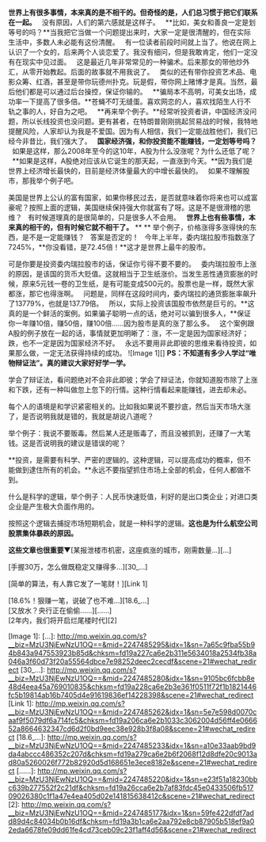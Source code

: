 **世界上有很多事情，本来真的是不相干的。但奇怪的是，人们总习惯于把它们联系在一起。**
 
没有原因，人们的第六感就是这样子。
 
**比如，美女和善良一定是划等号的吗？**当我把它当做一个问题提出来时，大家一定是很清醒的，但在实际生活中，多数人未必能有这份清醒。
 
有一位读者前段时间就上当了。他说在网上认识了一个女的，后来两个人谈恋爱了。我没有细问，但是我敢肯定，他们一定没有在现实中见过面。
 
这是最近几年非常常见的一种骗术。后来那女的带他炒外汇，从零开始教起。后面的故事就不用我说了。
 
类似的还有带你投资艺术品、电影众筹、红酒，甚至是带你玩德州扑克。玩是假，带你网上赌博才是真。当然，最后他们都是可以通过后台操控，保证你输的。
 
**骗局本不高明，可美女出场，成功率一下提高了很多倍。**苍蝇不叮无缝蛋。喜欢网恋的人，喜欢找陌生人行不轨之事的人，好自为之吧。
 
**再来举个例子。**经常听投资者讲，中国经济没问题，所以长线投资也没问题。更有甚者，在特朗普刚刚挑起贸易战的时候，我特地提醒风险，人家却认为我是不爱国。因为有人相信，我们一定能战胜他们，我们已经今非昔比，我们强大了。
 
**国家经济强，和你投资能不能赚钱，一定划等号吗？**
 
如果是这样，那么2008年至今的这10年，A股为什么没涨呢？为什么还低了呢？
 
**如果是这样，A股绝对应该从它诞生的那天起，一直涨到今天。**因为我们是世界上经济增长最快的，目前是经济体量最大的中增长最快的。
 
如果不理解股市，那我举个例子吧。
  
美国是世界上公认的富有国家，如果你移民过去，是否就意味着你将来也可以成富豪呢？按照上面的逻辑，美国继续保持强大你就富有了呀。这是不是很滑稽的思维？
 
有时候道理真的是很简单的，只是很多人不会用。
 
**世界上也有些事情，本来真的相干的，但有时候它就不相干了。**
** **
举个例子，价格涨得多涨得快的东西，是不是一定能赚钱？
 
答案是否定的！
 
今年上半年，委内瑞拉股市指数涨了7245%，**你没看错，是72.45倍！**这才是世界上最牛的股市。
  
可是你要是投资委内瑞拉股市的话，保证你亏得不要不要的。
 
委内瑞拉股市上涨的原因，是该国的货币大贬值。这就相当于卫生纸涨价。当发生恶性通货膨胀的时候，原来5元钱一卷的卫生纸，是有可能变成500元的。股票也是一样，既然大家都涨，那它也得涨啊。
 
问题是，同样在这段时间内，委内瑞拉的通货膨胀率飙升了13779%，也就是137.79倍。
 
所以，实际上投资该国股市依然是巨亏的。**这真的是一个鲜活的案例。如果骗子聪明一点的话，绝对可以骗到很多人，**保证你一年赚10倍，赚50倍，赚100倍......因为股市是真的涨了那么多。
 
这个案例跟A股的例子放在一起的话，事情就更加明晰了：涨，不一定是因为国家经济好；跌，也不一定是因为国家经济不好。
 
永远不要用非此即彼的思维来看待投资，如果那么做，一定无法获得持续的成功。
![Image 1][]
**PS：不知道有多少人学过“唯物辩证法”。真的建议大家好好学一学。**
  
学会了辩证法，看问题绝对不会非此即彼；学会了辩证法，你就知道股市除了上涨和下跌，还有一种叫做忽上忽下的行情。这种行情看起来能赚钱，进去却未必。
  
每个人的语境是和学识紧密相关的。比如我如果说不要抄底，然后当天市场大涨了，是否说明我就是错的，我就是胡说八道呢？
  
举个例子：我说不要贩毒。然后某人还是贩毒了，而且没被抓到，还赚了一大笔钱。这是否说明我的建议是错误的呢？
  
**投资，是需要有科学、严密的逻辑的。这种逻辑，可以提高成功的概率，但不能做到逮住所有的机会。**永远不要指望抓住市场上全部的机会，任何人都做不到。
  
什么是科学的逻辑，举个例子：人民币快速贬值，利好的是出口类企业；对进口类企业是产生极大负面作用的。
  
按照这个逻辑去捕捉市场短期机会，就是一种科学的逻辑。**这也是为什么航空公司股票集体暴跌的原因。**
  
**这些文章也很重要**▼[某报泄楼市机密，这座疯涨的城市，刚需数量...][...]  
  
[手握30万，怎么做既稳定又赚得多...][30_...]  
  
[简单的算法，有人靠它发了一笔财！][Link 1]  
  
[18.6%！狠赚一笔，说破了也不难...][18.6_...]  
[又放水？央行正在偷偷......][......]  
[2年内，我们将开启烂尾楼时代][2]

[Image 1]: 
[...]: http://mp.weixin.qq.com/s?__biz=MzU3NjEwNzU1OQ==&mid=2247485295&idx=1&sn=7a65c9fba55b94b843a947553923b85d&chksm=fd19a227ca6e2b311e5634018a2534fb38a046a3f60d73f20a55564dbce7e98252deec2cecdf&scene=21#wechat_redirect
[30_...]: http://mp.weixin.qq.com/s?__biz=MzU3NjEwNzU1OQ==&mid=2247485280&idx=1&sn=9105bc6fcbb8e48d4eea45a769010835&chksm=fd19a228ca6e2b3e361f0511f72f1b1821446fc5b19814ab16b7405d4e91619836ef14228398&scene=21#wechat_redirect
[Link 1]: http://mp.weixin.qq.com/s?__biz=MzU3NjEwNzU1OQ==&mid=2247485262&idx=1&sn=5e7e598d0070caaf9f5079df6a714fc5&chksm=fd19a206ca6e2b1033c3062004d56ff4e066652a8664632347cd6d2f0bd9eec38e928b3f8a08&scene=21#wechat_redirect
[18.6_...]: http://mp.weixin.qq.com/s?__biz=MzU3NjEwNzU1OQ==&mid=2247485233&idx=1&sn=a10e33aab9bd9da4abccc486352c207d&chksm=fd19a279ca6e2b6f2068f12d8dfe20c9013ad80a5260026f772b82920d5d168651e3ece8182e&scene=21#wechat_redirect
[......]: http://mp.weixin.qq.com/s?__biz=MzU3NjEwNzU1OQ==&mid=2247485220&idx=1&sn=e23f51a18230bbc639b277552f2c21df&chksm=fd19a26cca6e2b7af83fdc45e0433506fb51709026380c1f1a47e4ea405d02e141815638412c&scene=21#wechat_redirect
[2]: http://mp.weixin.qq.com/s?__biz=MzU3NjEwNzU1OQ==&mid=2247485177&idx=1&sn=59fe422dfdf7add89d4c84034b0b16df&chksm=fd19a3b1ca6e2aa792e8cb87905b518ef9a02eda6678fe09dd61fe4cd73ceb09c23f1aff4d56&scene=21#wechat_redirect